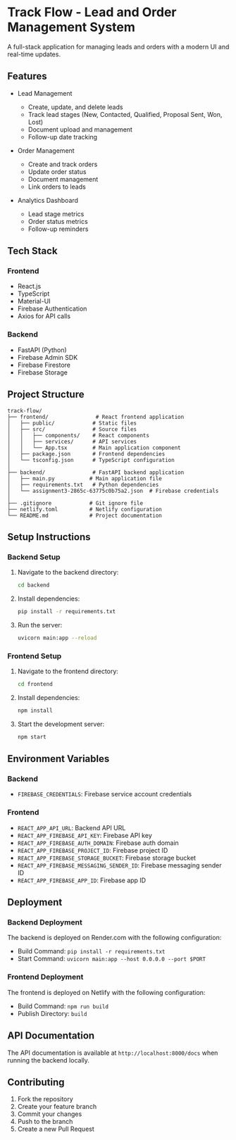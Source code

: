 # Track Flow - Lead and Order Management System

A full-stack application for managing leads and orders with a modern UI and real-time updates.

## Features

- Lead Management
  - Create, update, and delete leads
  - Track lead stages (New, Contacted, Qualified, Proposal Sent, Won, Lost)
  - Document upload and management
  - Follow-up date tracking

- Order Management
  - Create and track orders
  - Update order status
  - Document management
  - Link orders to leads

- Analytics Dashboard
  - Lead stage metrics
  - Order status metrics
  - Follow-up reminders

## Tech Stack

### Frontend
- React.js
- TypeScript
- Material-UI
- Firebase Authentication
- Axios for API calls

### Backend
- FastAPI (Python)
- Firebase Admin SDK
- Firebase Firestore
- Firebase Storage

## Project Structure

```
track-flow/
├── frontend/               # React frontend application
│   ├── public/            # Static files
│   ├── src/               # Source files
│   │   ├── components/    # React components
│   │   ├── services/      # API services
│   │   └── App.tsx        # Main application component
│   ├── package.json       # Frontend dependencies
│   └── tsconfig.json      # TypeScript configuration
│
├── backend/               # FastAPI backend application
│   ├── main.py           # Main application file
│   ├── requirements.txt   # Python dependencies
│   └── assignment3-2865c-63775c0b75a2.json  # Firebase credentials
│
├── .gitignore            # Git ignore file
├── netlify.toml          # Netlify configuration
└── README.md             # Project documentation
```

## Setup Instructions

### Backend Setup
1. Navigate to the backend directory:
   ```bash
   cd backend
   ```
2. Install dependencies:
   ```bash
   pip install -r requirements.txt
   ```
3. Run the server:
   ```bash
   uvicorn main:app --reload
   ```

### Frontend Setup
1. Navigate to the frontend directory:
   ```bash
   cd frontend
   ```
2. Install dependencies:
   ```bash
   npm install
   ```
3. Start the development server:
   ```bash
   npm start
   ```

## Environment Variables

### Backend
- `FIREBASE_CREDENTIALS`: Firebase service account credentials

### Frontend
- `REACT_APP_API_URL`: Backend API URL
- `REACT_APP_FIREBASE_API_KEY`: Firebase API key
- `REACT_APP_FIREBASE_AUTH_DOMAIN`: Firebase auth domain
- `REACT_APP_FIREBASE_PROJECT_ID`: Firebase project ID
- `REACT_APP_FIREBASE_STORAGE_BUCKET`: Firebase storage bucket
- `REACT_APP_FIREBASE_MESSAGING_SENDER_ID`: Firebase messaging sender ID
- `REACT_APP_FIREBASE_APP_ID`: Firebase app ID

## Deployment

### Backend Deployment
The backend is deployed on Render.com with the following configuration:
- Build Command: `pip install -r requirements.txt`
- Start Command: `uvicorn main:app --host 0.0.0.0 --port $PORT`

### Frontend Deployment
The frontend is deployed on Netlify with the following configuration:
- Build Command: `npm run build`
- Publish Directory: `build`

## API Documentation

The API documentation is available at `http://localhost:8000/docs` when running the backend locally.

## Contributing

1. Fork the repository
2. Create your feature branch
3. Commit your changes
4. Push to the branch
5. Create a new Pull Request
